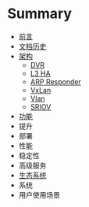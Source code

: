 # Summary

* [前言](README.md)
* [文档历史](src/revision.md)
* [架构](src/architecture/preface.md)
   * [DVR](src/architecture/dvr.md)
   * [L3 HA](src/architecture/l3_ha.md)
   * [ARP Responder](src/architecture/arp_responder.md)
   * [VxLan](src/architecture/vxlan.md)
   * [Vlan](src/architecture/vlan.md)
   * [SRIOV](src/architecture/sriov.md)
* [功能](src/funcs/preface.md)
* 提升
* 部署
* 性能
* 稳定性
* 高级服务
* [生态系统](src/ecosystem/preface.md)
* 系统
* 用户使用场景

